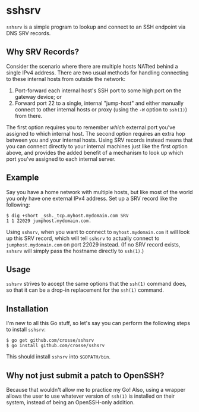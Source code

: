 # sshsrv

`sshsrv` is a simple program to lookup and connect to an SSH endpoint
via DNS SRV records.

## Why SRV Records?

Consider the scenario where there are multiple hosts NATted behind a
single IPv4 address.  There are two usual methods for handling
connecting to these internal hosts from outside the network:

1. Port-forward each internal host's SSH port to some high port on the
   gateway device; or
1. Forward port 22 to a single, internal "jump-host" and either manually
   connect to other internal hosts or proxy (using the `-W` option to
   `ssh(1)`) from there.

The first option requires you to remember _which_ external port you've
assigned to which internal host.  The second option requires an extra
hop between you and your internal hosts.  Using SRV records instead
means that you can connect directly to your internal machines just like
the first option above, and provides the added benefit of a mechanism to
look up which port you've assigned to each internal server.

## Example

Say you have a home network with multiple hosts, but like most of the
world you only have one external IPv4 address.  Set up a SRV record like
the following:

```
$ dig +short _ssh._tcp.myhost.mydomain.com SRV
1 1 22029 jumphost.mydomain.com.
```

Using `sshsrv`, when you want to connect to `myhost.mydomain.com` it
will look up this SRV record, which will tell `sshsrv` to actually
connect to `jumphost.mydomain.com` on port 22029 instead.  (If no SRV
record exists, `sshsrv` will simply pass the hostname directly to
`ssh(1)`.)

## Usage

`sshsrv` strives to accept the same options that the `ssh(1)` command
does, so that it can be a drop-in replacement for the `ssh(1)` command.

## Installation

I'm new to all this Go stuff, so let's say you can perform the following
steps to install `sshsrv`:

```
$ go get github.com/crosse/sshsrv
$ go install github.com/crosse/sshsrv
```

This should install `sshsrv` into `$GOPATH/bin`.

## Why not just submit a patch to OpenSSH?
Because that wouldn't allow me to practice my Go!  Also, using a wrapper
allows the user to use whatever version of `ssh(1)` is installed on
their system, instead of being an OpenSSH-only addition.
